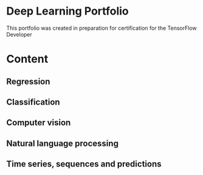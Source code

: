 # Deep Learning Portfolio
This portfolio was created in preparation for certification for the TensorFlow Developer

# Content 

## Regression 

## Classification 

## Computer vision 

##  Natural language processing

## Time series, sequences and predictions
